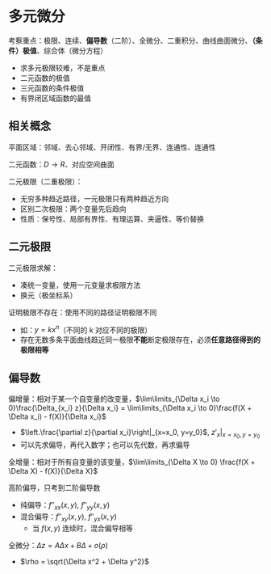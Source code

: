 # 多元微分

考察重点：极限、连续、**偏导数**（二阶）、全微分、二重积分、曲线曲面微分、**（条件）极值**、综合体（微分方程）

- 求多元极限较难，不是重点
- 二元函数的极值
- 三元函数的条件极值
- 有界闭区域函数的最值

## 相关概念

平面区域：邻域、去心邻域、开闭性、有界/无界、连通性、连通性

二元函数：$D \to R$、对应空间曲面

二元极限（二重极限）：

- 无穷多种趋近路径，一元极限只有两种趋近方向
- 区别二次极限：两个变量先后趋向
- 性质：保号性、局部有界性、有理运算、夹逼性、等价替换

## 二元极限

二元极限求解：

- 凑统一变量，使用一元变量求极限方法
- 换元（极坐标系）

证明极限不存在：使用不同的路径证明极限不同

- 如：$y = kx^n$（不同的 k 对应不同的极限）
- 存在无数多条平面曲线趋近同一极限**不能**断定极限存在，必须**任意路径得到的极限相等**

## 偏导数

偏增量：相对于某一个自变量的改变量，$\lim\limits_{\Delta x_i \to 0}\frac{\Delta_{x_i} z}{\Delta x_i} = \lim\limits_{\Delta x_i \to 0}\frac{f(X + \Delta x_i) - f(X)}{\Delta x_i}$

- $\left.\frac{\partial z}{\partial x_i}\right|_{x=x_0, y=y_0}$, $\left.z'_x\right|_{x=x_0, y=y_0}$
- 可以先求偏导，再代入数字；也可以先代数，再求偏导

全增量：相对于所有自变量的该变量，$\lim\limits_{\Delta X \to 0} \frac{f(X + \Delta X) - f(X)}{\Delta X}$

高阶偏导，只考到二阶偏导数

- 纯偏导：$f''_{xx}(x, y)$, $f''_{yy}(x, y)$
- 混合偏导：$f''_{xy}(x, y)$, $f''_{yx}(x, y)$
  - 当 $f(x, y)$ 连续时，混合偏导相等

全微分：$\Delta z = A\Delta x + B\Delta + o(\rho)$

- $\rho = \sqrt{\Delta x^2 + \Delta y^2}$

